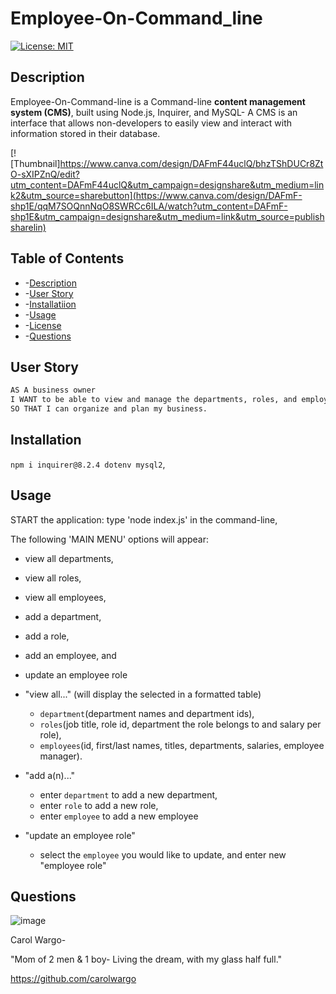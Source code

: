 # Employee-On-Command_line

[![License: MIT](https://img.shields.io/badge/License-MIT-yellow.svg)](https://opensource.org/licenses/MIT)

## Description

Employee-On-Command-line is a Command-line **content management system (CMS)**, built using Node.js, Inquirer, and MySQL- A CMS is an interface that allows non-developers to easily view and interact with information stored in their database. 

[![Thumbnail]https://www.canva.com/design/DAFmF44uclQ/bhzTShDUCr8ZtO-sXIPZnQ/edit?utm_content=DAFmF44uclQ&utm_campaign=designshare&utm_medium=link2&utm_source=sharebutton](https://www.canva.com/design/DAFmF-shp1E/qqM7SOQnnNqO8SWRCc6ILA/watch?utm_content=DAFmF-shp1E&utm_campaign=designshare&utm_medium=link&utm_source=publishsharelin)


## Table of Contents

* -[Description](#description)
* -[User Story](#user-story)
* -[Installatiion](#installation)
* -[Usage](#usage)
* -[License](#license)
* -[Questions](#questions)

## User Story

```md
AS A business owner
I WANT to be able to view and manage the departments, roles, and employees in my company
SO THAT I can organize and plan my business.
```
## Installation

 `npm i inquirer@8.2.4 dotenv mysql2`,
 

## Usage

START the application: type 'node index.js' in the command-line,

The following 'MAIN MENU' options will appear: 
* view all departments, 
* view all roles, 
* view all employees,
* add a department, 
* add a role,
* add an employee, and 
* update an employee role

* "view all..." (will display the selected in a formatted table)
     * `department`(department names and department ids),
     * `roles`(job title, role id, department the role belongs to and salary per role),
     * `employees`(id, first/last names, titles, departments, salaries, employee manager).

* "add a(n)..." 
     * enter `department` to add a new department,
     * enter `role` to add a new role,
     * enter `employee` to add a new employee

* "update an employee role" 
     * select the `employee` you would like to update, and enter new "employee role"

## Questions

![image](https://user-images.githubusercontent.com/84477950/243474429-ab5f177d-0f73-41ba-b9ec-22e05087cec8.png) 

Carol Wargo- 

"Mom of 2 men & 1 boy- Living the dream, with my glass half full." 

https://github.com/carolwargo

[def]: https://drive.google.com/file/d/1GVQ_eVJQU4RWfWs01XlBquB6RCGw6Lkr/view?usp=sharing